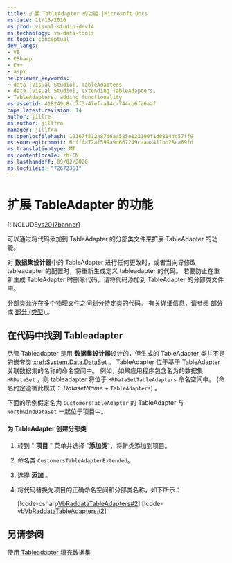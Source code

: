 ```yaml
---
title: 扩展 TableAdapter 的功能 |Microsoft Docs
ms.date: 11/15/2016
ms.prod: visual-studio-dev14
ms.technology: vs-data-tools
ms.topic: conceptual
dev_langs:
- VB
- CSharp
- C++
- aspx
helpviewer_keywords:
- data [Visual Studio], TableAdapters
- data [Visual Studio], extending TableAdapters
- TableAdapters, adding functionality
ms.assetid: 418249c8-c7f3-47ef-a94c-744cb6fe6aaf
caps.latest.revision: 14
author: jillre
ms.author: jillfra
manager: jillfra
ms.openlocfilehash: 19367f812a87d6aa585e123100f1d08144c57ff9
ms.sourcegitcommit: 6cfffa72af599a9d667249caaaa411bb28ea69fd
ms.translationtype: MT
ms.contentlocale: zh-CN
ms.lasthandoff: 09/02/2020
ms.locfileid: "72672361"
---
```

# <a name="extend-the-functionality-of-a-tableadapter"></a>扩展 TableAdapter 的功能
[!INCLUDE[vs2017banner](../includes/vs2017banner.md)]

可以通过将代码添加到 TableAdapter 的分部类文件来扩展 TableAdapter 的功能。

 对 **数据集设计器**中的 TableAdapter 进行任何更改时，或者当向导修改 tableadapter 的配置时，将重新生成定义 tableadapter 的代码。 若要防止在重新生成 TableAdapter 时删除代码，请将代码添加到 TableAdapter 的分部类文件中。

 分部类允许在多个物理文件之间划分特定类的代码。 有关详细信息，请参阅 [部分](https://msdn.microsoft.com/library/7adaef80-f435-46e1-970a-269fff63b448) 或 [部分 (类型) ](https://msdn.microsoft.com/library/27320743-a22e-4c7b-b0b3-53afe3607334)。

## <a name="locate-tableadapters-in-code"></a>在代码中找到 Tableadapter
 尽管 Tableadapter 是用 **数据集设计器**设计的，但生成的 TableAdapter 类并不是的嵌套类 <xref:System.Data.DataSet> 。 TableAdapter 位于基于 TableAdapter 关联数据集的名称的命名空间中。 例如，如果应用程序包含名为的数据集 `HRDataSet` ，则 tableadapter 将位于 `HRDataSetTableAdapters` 命名空间中。  (命名约定遵循此模式： *DatasetName*  +  `TableAdapters`) 。

 下面的示例假定名为 `CustomersTableAdapter` 的 TableAdapter 与 `NorthwindDataSet` 一起位于项目中。

#### <a name="to-create-a-partial-class-for-a-tableadapter"></a>为 TableAdapter 创建分部类

1. 转到 " **项目** " 菜单并选择 "**添加类**"，将新类添加到项目。

2. 命名类 `CustomersTableAdapterExtended`。

3. 选择 **添加** 。

4. 将代码替换为项目的正确命名空间和分部类名称，如下所示：

     [!code-csharp[VbRaddataTableAdapters#2](../snippets/csharp/VS_Snippets_VBCSharp/VbRaddataTableAdapters/CS/CustomersTableAdapterExtended.cs#2)]
     [!code-vb[VbRaddataTableAdapters#2](../snippets/visualbasic/VS_Snippets_VBCSharp/VbRaddataTableAdapters/VB/CustomersTableAdapterExtended.vb#2)]

## <a name="see-also"></a>另请参阅
 [使用 Tableadapter 填充数据集](../data-tools/fill-datasets-by-using-tableadapters.md)
